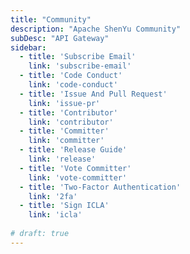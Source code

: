 ```yaml
---
title: "Community"
description: "Apache ShenYu Community"
subDesc: "API Gateway"
sidebar:
  - title: 'Subscribe Email'
    link: 'subscribe-email'
  - title: 'Code Conduct'
    link: 'code-conduct'
  - title: 'Issue And Pull Request'
    link: 'issue-pr'
  - title: 'Contributor'
    link: 'contributor'
  - title: 'Committer'
    link: 'committer'
  - title: 'Release Guide'
    link: 'release'
  - title: 'Vote Committer'
    link: 'vote-committer'    
  - title: 'Two-Factor Authentication'
    link: '2fa'    
  - title: 'Sign ICLA'
    link: 'icla'
        
# draft: true
---
```


